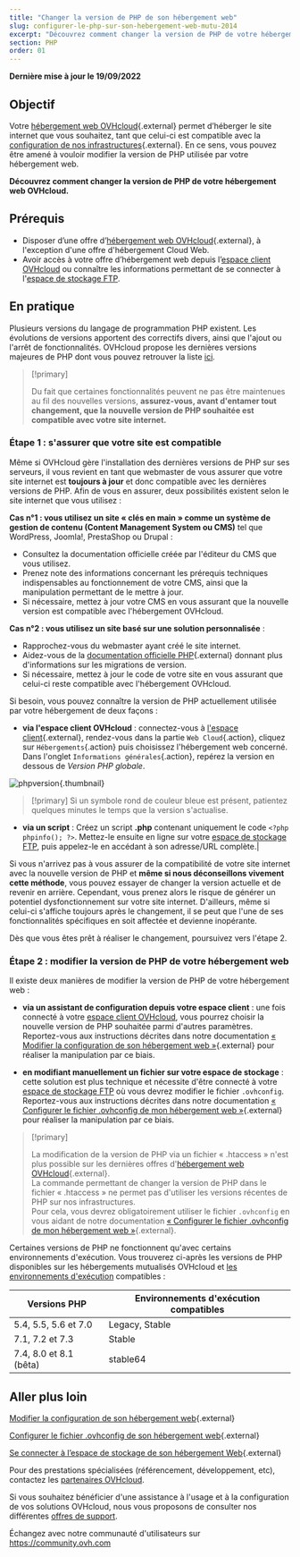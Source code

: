 ```yaml
---
title: "Changer la version de PHP de son hébergement web"
slug: configurer-le-php-sur-son-hebergement-web-mutu-2014
excerpt: "Découvrez comment changer la version de PHP de votre hébergement web OVHcloud"
section: PHP
order: 01
---
```


**Dernière mise à jour le 19/09/2022**

## Objectif

Votre [hébergement web OVHcloud](https://www.ovhcloud.com/fr/web-hosting/){.external} permet d’héberger le site internet que vous souhaitez, tant que celui-ci est compatible avec la [configuration de nos infrastructures](https://webhosting-infos.hosting.ovh.net){.external}. En ce sens, vous pouvez être amené à vouloir modifier la version de PHP utilisée par votre hébergement web.

**Découvrez comment changer la version de PHP de votre hébergement web OVHcloud.**

## Prérequis

- Disposer d’une offre d’[hébergement web OVHcloud](https://www.ovhcloud.com/fr/web-hosting/){.external}, à l'exception d'une offre d'hébergement Cloud Web.
- Avoir accès à votre offre d’hébergement web depuis l’[espace client OVHcloud](https://www.ovh.com/auth/?action=gotomanager&from=https://www.ovh.com/fr/&ovhSubsidiary=fr) ou connaître les informations permettant de se connecter à l'[espace de stockage FTP](https://docs.ovh.com/fr/hosting/connexion-espace-stockage-ftp-hebergement-web/). 

## En pratique

Plusieurs versions du langage de programmation PHP existent. Les évolutions de versions apportent des correctifs divers, ainsi que l'ajout ou l'arrêt de fonctionnalités. OVHcloud propose les dernières versions majeures de PHP dont vous pouvez retrouver la liste [ici](https://www.ovhcloud.com/fr/web-hosting/uc-programming-language/). 

> [!primary]
>
> Du fait que certaines fonctionnalités peuvent ne pas être maintenues au fil des nouvelles versions, **assurez-vous, avant d'entamer tout changement, que la nouvelle version de PHP souhaitée est compatible avec votre site internet.**
>

### Étape 1 : s'assurer que votre site est compatible

Même si OVHcloud gère l'installation des dernières versions de PHP sur ses serveurs, il vous revient en tant que webmaster de vous assurer que votre site internet est **toujours à jour** et donc compatible avec les dernières versions de PHP. Afin de vous en assurer, deux possibilités existent selon le site internet que vous utilisez :

**Cas n°1 : vous utilisez un site « clés en main » comme un système de gestion de contenu (Content Management System ou CMS)** tel que WordPress, Joomla!, PrestaShop ou Drupal : 

- Consultez la documentation officielle créée par l'éditeur du CMS que vous utilisez.
- Prenez note des informations concernant les prérequis techniques indispensables au fonctionnement de votre CMS, ainsi que la manipulation permettant de le mettre à jour.
- Si nécessaire, mettez à jour votre CMS en vous assurant que la nouvelle version est compatible avec l'hébergement OVHcloud.

**Cas n°2 : vous utilisez un site basé sur une solution personnalisée** : 

- Rapprochez-vous du webmaster ayant créé le site internet.
- Aidez-vous de la [documentation officielle PHP](http://php.net/manual/en/appendices.php){.external} donnant plus d'informations sur les migrations de version.
- Si nécessaire, mettez à jour le code de votre site en vous assurant que celui-ci reste compatible avec l'hébergement OVHcloud.

Si besoin, vous pouvez connaître la version de PHP actuellement utilisée par votre hébergement de deux façons :

- **via l'espace client OVHcloud** : connectez-vous à [l'espace client](https://www.ovh.com/auth/?action=gotomanager&from=https://www.ovh.com/fr/&ovhSubsidiary=fr){.external}, rendez-vous dans la partie `Web Cloud`{.action}, cliquez sur `Hébergements`{.action} puis choisissez l'hébergement web concerné. Dans l'onglet `Informations générales`{.action}, repérez la version en dessous de *Version PHP globale*. 

![phpversion](images/change-php-version-step1.png){.thumbnail}

> [!primary]
> Si un symbole rond de couleur bleue est présent, patientez quelques minutes le temps que la version s'actualise.
>

- **via un script** : Créez un script **.php** contenant uniquement le code `<?php phpinfo(); ?>`. Mettez-le ensuite en ligne sur votre [espace de stockage FTP](https://docs.ovh.com/fr/hosting/connexion-espace-stockage-ftp-hebergement-web/), puis appelez-le en accédant à son adresse/URL complète.|

Si vous n'arrivez pas à vous assurer de la compatibilité de votre site internet avec la nouvelle version de PHP et **même si nous déconseillons vivement cette méthode**, vous pouvez essayer de changer la version actuelle et de revenir en arrière. Cependant, vous prenez alors le risque de générer un potentiel dysfonctionnement sur votre site internet. D'ailleurs, même si celui-ci s'affiche toujours après le changement, il se peut que l'une de ses fonctionnalités spécifiques en soit affectée et devienne inopérante. 

Dès que vous êtes prêt à réaliser le changement, poursuivez vers l'étape 2.

### Étape 2 : modifier la version de PHP de votre hébergement web

Il existe deux manières de modifier la version de PHP de votre hébergement web :

- **via un assistant de configuration depuis votre espace client** : une fois connecté à votre [espace client OVHcloud](https://www.ovh.com/auth/?action=gotomanager&from=https://www.ovh.com/fr/&ovhSubsidiary=fr), vous pourrez choisir la nouvelle version de PHP souhaitée parmi d'autres paramètres. Reportez-vous aux instructions décrites dans notre documentation [« Modifier la configuration de son hébergement web »](https://docs.ovh.com/fr/hosting/modifier-lenvironnement-dexecution-de-mon-hebergement-web/){.external} pour réaliser la manipulation par ce biais.

- **en modifiant manuellement un fichier sur votre espace de stockage** : cette solution est plus technique et nécessite d'être connecté à votre [espace de stockage FTP](https://docs.ovh.com/fr/hosting/connexion-espace-stockage-ftp-hebergement-web/) où vous devrez modifier le fichier `.ovhconfig`. Reportez-vous aux instructions décrites dans notre documentation [« Configurer le fichier .ovhconfig de mon hébergement web »](https://docs.ovh.com/fr/hosting/configurer-fichier-ovhconfig/){.external} pour réaliser la manipulation par ce biais.

> [!primary]
>
> La modification de la version de PHP via un fichier « .htaccess » n'est plus possible sur les dernières offres d'[hébergement web OVHcloud](https://www.ovhcloud.com/fr/web-hosting/){.external}.<br>
> La commande permettant de changer la version de PHP dans le fichier « .htaccess » ne permet pas d'utiliser les versions récentes de PHP sur nos infrastructures.<br>
> Pour cela, vous devrez obligatoirement utiliser le fichier `.ovhconfig` en vous aidant de notre documentation [« Configurer le fichier .ovhconfig de mon hébergement web »](https://docs.ovh.com/fr/hosting/configurer-fichier-ovhconfig/){.external}.
>

Certaines versions de PHP ne fonctionnent qu'avec certains environnements d'exécution. Vous trouverez ci-après les versions de PHP disponibles sur les hébergements mutualisés OVHcloud et [les environnements d'exécution](https://docs.ovh.com/fr/hosting/modifier-lenvironnement-dexecution-de-mon-hebergement-web/) compatibles :

|Versions PHP|Environnements d'exécution compatibles|
|---|---|
|5.4, 5.5, 5.6 et 7.0|Legacy, Stable|
|7.1, 7.2 et 7.3|Stable|
|7.4, 8.0 et 8.1 (bêta)|stable64|

## Aller plus loin

[Modifier la configuration de son hébergement web](https://docs.ovh.com/fr/hosting/modifier-lenvironnement-dexecution-de-mon-hebergement-web/){.external}

[Configurer le fichier .ovhconfig de son hébergement web](https://docs.ovh.com/fr/hosting/configurer-fichier-ovhconfig/){.external}

[Se connecter à l’espace de stockage de son hébergement Web](https://docs.ovh.com/fr/hosting/connexion-espace-stockage-ftp-hebergement-web/){.external}

Pour des prestations spécialisées (référencement, développement, etc), contactez les [partenaires OVHcloud](https://partner.ovhcloud.com/fr/).

Si vous souhaitez bénéficier d'une assistance à l'usage et à la configuration de vos solutions OVHcloud, nous vous proposons de consulter nos différentes [offres de support](https://www.ovhcloud.com/fr/support-levels/).

Échangez avec notre communauté d'utilisateurs sur <https://community.ovh.com>
